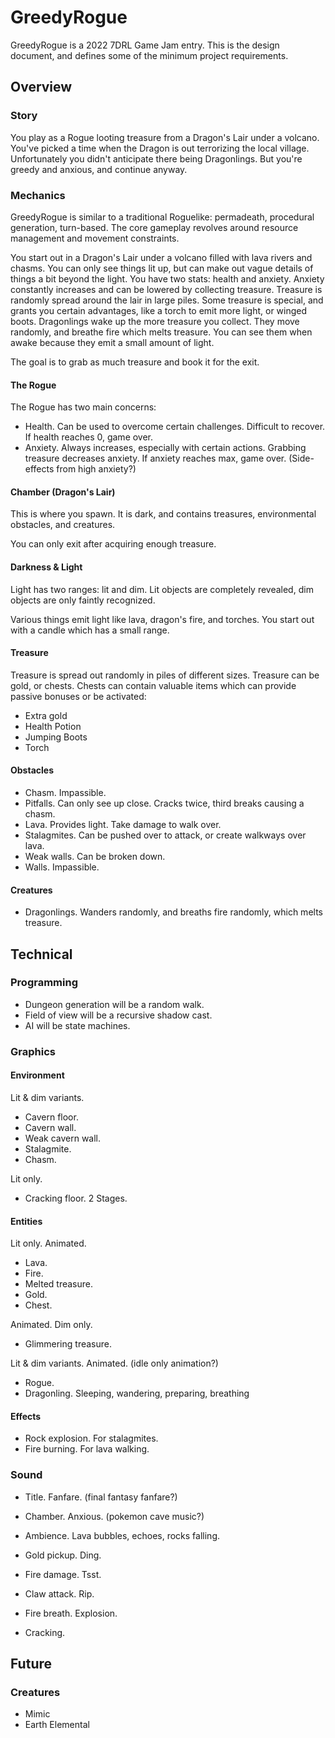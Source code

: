 
# GreedyRogue

GreedyRogue is a 2022 7DRL Game Jam entry.  This is the design document, and defines some of the minimum project requirements.

## Overview

### Story

You play as a Rogue looting treasure from a Dragon's Lair under a volcano.  You've picked a time when the Dragon is out terrorizing the local village.  Unfortunately you didn't anticipate there being Dragonlings.  But you're greedy and anxious, and continue anyway.

### Mechanics

GreedyRogue is similar to a traditional Roguelike: permadeath, procedural generation, turn-based.  The core gameplay revolves around resource management and movement constraints.

You start out in a Dragon's Lair under a volcano filled with lava rivers and chasms.  You can only see things lit up, but can make out vague details of things a bit beyond the light.  You have two stats: health and anxiety.  Anxiety constantly increases and can be lowered by collecting treasure.  Treasure is randomly spread around the lair in large piles.  Some treasure is special, and grants you certain advantages, like a torch to emit more light, or winged boots.  Dragonlings wake up the more treasure you collect.  They move randomly, and breathe fire which melts treasure.  You can see them when awake because they emit a small amount of light.

The goal is to grab as much treasure and book it for the exit.

#### The Rogue

The Rogue has two main concerns:

- Health.  Can be used to overcome certain challenges.  Difficult to recover.  If health reaches 0, game over.
- Anxiety.  Always increases, especially with certain actions.  Grabbing treasure decreases anxiety.  If anxiety reaches max, game over.  (Side-effects from high anxiety?)

#### Chamber (Dragon's Lair)

This is where you spawn.  It is dark, and contains treasures, environmental obstacles, and creatures.

You can only exit after acquiring enough treasure.

#### Darkness & Light

Light has two ranges: lit and dim.  Lit objects are completely revealed, dim objects are only faintly recognized.

Various things emit light like lava, dragon's fire, and torches.  You start out with a candle which has a small range.

#### Treasure

Treasure is spread out randomly in piles of different sizes.  Treasure can be gold, or chests.  Chests can contain valuable items which can provide passive bonuses or be activated:

- Extra gold
- Health Potion
- Jumping Boots
- Torch

#### Obstacles

- Chasm.  Impassible.
- Pitfalls.  Can only see up close.  Cracks twice, third breaks causing a chasm.
- Lava.  Provides light.  Take damage to walk over.
- Stalagmites.  Can be pushed over to attack, or create walkways over lava.
- Weak walls.  Can be broken down.
- Walls.  Impassible.

#### Creatures

- Dragonlings.  Wanders randomly, and breaths fire randomly, which melts treasure.

## Technical

### Programming

- Dungeon generation will be a random walk.
- Field of view will be a recursive shadow cast.
- AI will be state machines.

### Graphics

#### Environment

Lit & dim variants.
- Cavern floor.
- Cavern wall.
- Weak cavern wall.
- Stalagmite.
- Chasm.

Lit only.
- Cracking floor.  2 Stages.

#### Entities

Lit only.  Animated.
- Lava.
- Fire.
- Melted treasure.
- Gold.
- Chest.

Animated.  Dim only.
- Glimmering treasure.

Lit & dim variants.  Animated. (idle only animation?)
- Rogue.
- Dragonling.  Sleeping, wandering, preparing, breathing

#### Effects

- Rock explosion.  For stalagmites.
- Fire burning.  For lava walking.

### Sound

- Title.  Fanfare. (final fantasy fanfare?)
- Chamber.  Anxious. (pokemon cave music?)
- Ambience.  Lava bubbles, echoes, rocks falling.

- Gold pickup.  Ding.
- Fire damage.  Tsst.
- Claw attack.  Rip.
- Fire breath.  Explosion.
- Cracking.

## Future

### Creatures

- Mimic
- Earth Elemental
